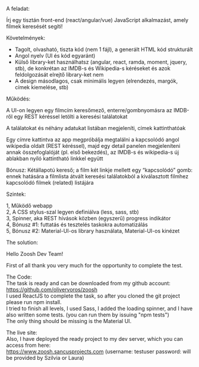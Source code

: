 A feladat:

Írj egy tisztán front-end (react/angular/vue) JavaScript alkalmazást, amely filmek keresését segíti!

Követelmények:

- Tagolt, olvasható, tiszta kód (nem 1 fájl), a generált HTML kód strukturált
- Angol nyelv (UI és kód egyaránt)
- Külső library-ket használhatsz (angular, react, ramda, moment, jquery, stb), de konkrétan az IMDB-s és Wikipedia-s kéréseket és azok feldolgozását elrejtő library-ket nem
- A design másodlagos, csak minimális legyen (elrendezés, margók, címek kiemelése, stb)

Működés:

A UI-on legyen egy filmcím keresőmező, enterre/gombnyomásra az IMDB-ről egy REST kéréssel letölti a keresési találatokat

A találatokat és néhány adatukat listában megjeleníti, címek kattinthatóak 

Egy címre kattintva az app megpróbálja megtalálni a kapcsolódó angol wikipedia oldalt (REST kéréssel), majd egy detail panelen megjeleníteni annak összefoglalóját (pl. első bekezdés), az IMDB-s és wikipedia-s új ablakban nyíló kattintható linkkel együtt

Bónusz: Kétállapotú kereső; a film két linkje mellett egy “kapcsolódó” gomb: ennek hatására a filmlista átvált keresési találatokból a kiválasztott filmhez kapcsolódó filmek (related) listájára

Szintek:

1, Működő webapp    
2, A CSS stylus-szal legyen definiálva (less, sass, stb)         
3, Spinner, aka REST hívások közben (egyszerű) progress indikátor       
4, Bónusz #1: futtatás és tesztelés taskokra automatizálás      
5, Bónusz #2: Material-UI-os library használata, Material-UI-os kinézet         

The solution:     

Hello Zoosh Dev Team!      

First of all thank you very much for the opportunity to complete the test.      

The Code:     
The task is ready and can be downloaded from my github account:     
https://github.com/olivervoros/zoosh     
I used ReactJS to complete the task, so after you cloned the git project please run npm install.     
I tried to finish all levels, I used Sass, I added the loading spinner, and I have also written some tests. (you can run them by issuing "npm tests")           
The only thing should be missing is the Material UI.      

The live site:     
Also, I have deployed the ready project to my dev server, which you can access from here:     
https://www.zoosh.sancusprojects.com (username: testuser password: will be provided by Szilvia or Laura)     